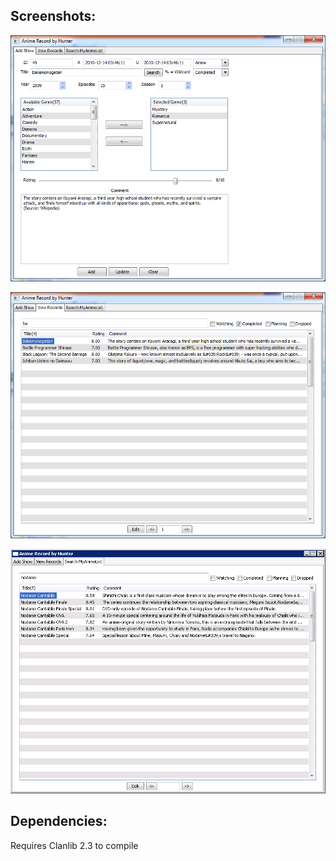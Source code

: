 
Screenshots: 
-------------

![alt text](https://github.com/animehunter/anime-record/raw/master/ss1.png "Screenshot 1")

![alt text](https://github.com/animehunter/anime-record/raw/master/ss2.png "Screenshot 2")

![alt text](https://github.com/animehunter/anime-record/raw/master/ss3.png "Screenshot 3")



Dependencies: 
-------------

Requires Clanlib 2.3 to compile
